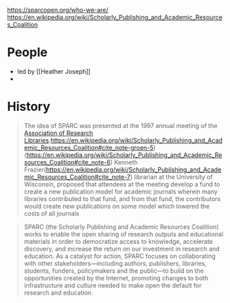 https://sparcopen.org/who-we-are/
https://en.wikipedia.org/wiki/Scholarly_Publishing_and_Academic_Resources_Coalition

# People

- led by [[Heather Joseph]]
- 

# History

> The idea of SPARC was presented at the 1997 annual meeting of the [Association of Research Libraries](https://en.wikipedia.org/wiki/Association_of_Research_Libraries "Association of Research Libraries").https://en.wikipedia.org/wiki/Scholarly_Publishing_and_Academic_Resources_Coalition#cite_note-groen-5)(https://en.wikipedia.org/wiki/Scholarly_Publishing_and_Academic_Resources_Coalition#cite_note-6) Kenneth Frazier(https://en.wikipedia.org/wiki/Scholarly_Publishing_and_Academic_Resources_Coalition#cite_note-7) librarian at the University of Wisconsin, proposed that attendees at the meeting develop a fund to create a new publication model for academic journals wherein many libraries contributed to that fund, and from that fund, the contributors would create new publications on some model which lowered the costs of all journals

> SPARC (the Scholarly Publishing and Academic Resources Coalition) works to enable the open sharing of research outputs and educational materials in order to democratize access to knowledge, accelerate discovery, and increase the return on our investment in research and education. As a catalyst for action, SPARC focuses on collaborating with other stakeholders—including authors, publishers, libraries, students, funders, policymakers and the public—to build on the opportunities created by the Internet, promoting changes to both infrastructure and culture needed to make open the default for research and education.

